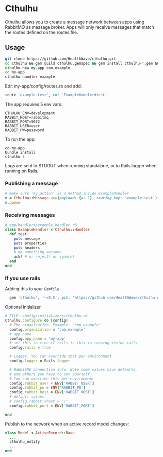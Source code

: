 # Cthulhu
Cthulhu allows you to create a message network between apps using RabbitMQ as message broker. Apps will only receive messages that match the routes defined on the routes file.

## Usage
```bash
git clone https://github.com/HealthWave/cthulhu.git
cd cthulhu && gem build cthulhu.gemspec && gem install cthulhu-*.gem && rm cthulhu-*.gem && cd ..
cthulhu new my-app com.example
cd my-app
cthulhu handler example

```

Edit my-app/config/routes.rb and add:

```ruby
route 'example.test', to: 'ExampleHandler#test'
```

The app requires 5 env vars:
```
CTHULHU_ENV=development
RABBIT_HOST=rabbitmq
RABBIT_PORT=5672
RABBIT_USER=user
RABBIT_PW=password
```

To run the app:
```
cd my-app
bundle install
cthulhu s
```

Logs are sent to STDOUT when running standalone, or to Rails.logger when running on Rails.

### Publishing a message
```ruby
# make sure 'my_action' is a method inside ExampleHandler
m = Cthulhu::Message.new(payload: {a: 1}, routing_key: 'example.test')
m.queue
```

### Receiving messages
```ruby
# app/handlers/example_handler.rb
class ExampleHandler < Cthulhu::Handler
  def test
    puts message
    puts properties
    puts headers
    # do something awesome
    ack! # or reject! or ignore!
  end
end
```

### If you use rails

Adding this to your `Gemfile`
```ruby
  gem 'cthulhu', '~>0.5', git: 'https://github.com/HealthWave/cthulhu.git'
```
Optional initializer
```ruby
# FILE: config/initializers/cthulhu.rb
Cthulhu.configure do |config|
  # The organization. Example: 'com.example'
  config.organization = 'com.example'
  # app name.
  config.app_name = 'my-app'
  # set this to true if rails is this is running inside rails
  config.rails = true

  # Logger. You can override that per environment
  config.logger = Rails.logger

  # RabbitMQ connection info. Note some values have defaults,
  # and others you have to set yourself
  # You can override this per environment
  config.rabbit_user = ENV['RABBIT_USER']
  config.rabbit_pw = ENV['RABBIT_PW']
  config.rabbit_host = ENV['RABBIT_HOST']
  # default values
  # config.rabbit_vhost = '/'
  config.rabbit_port = ENV['RABBIT_PORT']

end

```
Publish to the network when an active record model changes:
```ruby
class Model < ActiveRecord::Base
  ...
  cthulhu_notify
  ...
end
```
